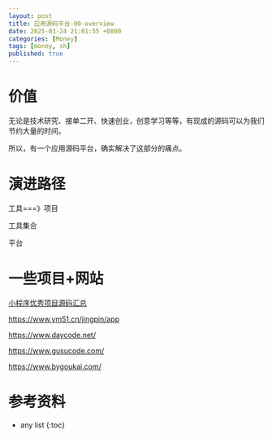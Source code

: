 ```yaml
---
layout: post
title: 应用源码平台-00-overview
date: 2025-03-24 21:01:55 +0800
categories: [Money]
tags: [money, sh]
published: true
---
```


# 价值

无论是技术研究、接单二开、快速创业，创意学习等等，有现成的源码可以为我们节约大量的时间。

所以，有一个应用源码平台，确实解决了这部分的痛点。


# 演进路径

工具===》项目

工具集合

平台

# 一些项目+网站

[小程序优秀项目源码汇总](https://github.com/qiushi123/xiaochengxu_demos)

https://www.ym51.cn/jingpin/app

https://www.daycode.net/

https://www.gusucode.com/

https://www.bygoukai.com/








# 参考资料


* any list
{:toc}